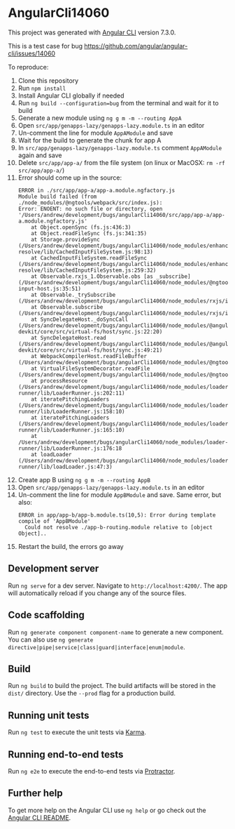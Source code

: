 # AngularCli14060

This project was generated with [Angular CLI](https://github.com/angular/angular-cli) version 7.3.0.

This is a test case for bug <https://github.com/angular/angular-cli/issues/14060>

To reproduce:

1. Clone this repository
1. Run `npm install`
1. Install Angular CLI globally if needed
1. Run `ng build --configuration=bug` from the terminal and wait for it to build
1. Generate a new module using `ng g m -m --routing AppA`
1. Open `src/app/genapps-lazy/genapps-lazy.module.ts` in an editor
1. Un-comment the line for module `AppAModule` and save
1. Wait for the build to generate the chunk for app A
1. In `src/app/genapps-lazy/genapps-lazy.module.ts` comment `AppAModule` again and save
1. Delete `src/app/app-a/` from the file system (on linux or MacOSX: `rm -rf src/app/app-a/`)
1. Error should come up in the source:
    ```
    ERROR in ./src/app/app-a/app-a.module.ngfactory.js
    Module build failed (from ./node_modules/@ngtools/webpack/src/index.js):
    Error: ENOENT: no such file or directory, open '/Users/andrew/development/bugs/angularCli14060/src/app/app-a/app-a.module.ngfactory.js'
        at Object.openSync (fs.js:436:3)
        at Object.readFileSync (fs.js:341:35)
        at Storage.provideSync (/Users/andrew/development/bugs/angularCli14060/node_modules/enhanced-resolve/lib/CachedInputFileSystem.js:98:13)
        at CachedInputFileSystem.readFileSync (/Users/andrew/development/bugs/angularCli14060/node_modules/enhanced-resolve/lib/CachedInputFileSystem.js:259:32)
        at Observable.rxjs_1.Observable.obs [as _subscribe] (/Users/andrew/development/bugs/angularCli14060/node_modules/@ngtools/webpack/src/webpack-input-host.js:35:51)
        at Observable._trySubscribe (/Users/andrew/development/bugs/angularCli14060/node_modules/rxjs/internal/Observable.js:44:25)
        at Observable.subscribe (/Users/andrew/development/bugs/angularCli14060/node_modules/rxjs/internal/Observable.js:30:22)
        at SyncDelegateHost._doSyncCall (/Users/andrew/development/bugs/angularCli14060/node_modules/@angular-devkit/core/src/virtual-fs/host/sync.js:22:20)
        at SyncDelegateHost.read (/Users/andrew/development/bugs/angularCli14060/node_modules/@angular-devkit/core/src/virtual-fs/host/sync.js:49:21)
        at WebpackCompilerHost.readFileBuffer (/Users/andrew/development/bugs/angularCli14060/node_modules/@ngtools/webpack/src/compiler_host.js:125:44)
        at VirtualFileSystemDecorator.readFile (/Users/andrew/development/bugs/angularCli14060/node_modules/@ngtools/webpack/src/virtual_file_system_decorator.js:39:54)
        at processResource (/Users/andrew/development/bugs/angularCli14060/node_modules/loader-runner/lib/LoaderRunner.js:202:11)
        at iteratePitchingLoaders (/Users/andrew/development/bugs/angularCli14060/node_modules/loader-runner/lib/LoaderRunner.js:158:10)
        at iteratePitchingLoaders (/Users/andrew/development/bugs/angularCli14060/node_modules/loader-runner/lib/LoaderRunner.js:165:10)
        at /Users/andrew/development/bugs/angularCli14060/node_modules/loader-runner/lib/LoaderRunner.js:176:18
        at loadLoader (/Users/andrew/development/bugs/angularCli14060/node_modules/loader-runner/lib/loadLoader.js:47:3)
    ```
1. Create app B using `ng g m -m --routing AppB`
1. Open `src/app/genapps-lazy/genapps-lazy.module.ts` in an editor
1. Un-comment the line for module `AppBModule` and save. Same error, but also:
    ```
    ERROR in app/app-b/app-b.module.ts(10,5): Error during template compile of 'AppBModule'
      Could not resolve ./app-b-routing.module relative to [object Object]..
    ```
1. Restart the build, the errors go away

## Development server

Run `ng serve` for a dev server. Navigate to `http://localhost:4200/`. The app will automatically reload if you change any of the source files.

## Code scaffolding

Run `ng generate component component-name` to generate a new component. You can also use `ng generate directive|pipe|service|class|guard|interface|enum|module`.

## Build

Run `ng build` to build the project. The build artifacts will be stored in the `dist/` directory. Use the `--prod` flag for a production build.

## Running unit tests

Run `ng test` to execute the unit tests via [Karma](https://karma-runner.github.io).

## Running end-to-end tests

Run `ng e2e` to execute the end-to-end tests via [Protractor](http://www.protractortest.org/).

## Further help

To get more help on the Angular CLI use `ng help` or go check out the [Angular CLI README](https://github.com/angular/angular-cli/blob/master/README.md).
